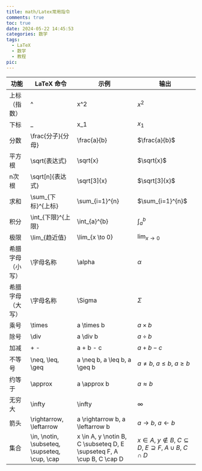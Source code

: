 ```yaml
---
title: math/Latex常用指令
comments: true
toc: true
date: 2024-05-22 14:45:53
categories: 数学
tags:
  - LaTeX
  - 数学
  - 教程
pic:
---
```


| 功能             | LaTeX 命令                                    | 示例                                                         | 输出                                                         |
| ---------------- | --------------------------------------------- | ------------------------------------------------------------ | ------------------------------------------------------------ |
| 上标（指数）     | ^                                             | x^2                                                          | $x^2$                                                        |
| 下标             | _                                             | x_1                                                          | $x_1$                                                        |
| 分数             | \frac{分子}{分母}                             | \frac{a}{b}                                                  | $\frac{a}{b}$                                                |
| 平方根           | \sqrt{表达式}                                 | \sqrt{x}                                                     | $\sqrt{x}$                                                   |
| n次根            | \sqrt[n]{表达式}                              | \sqrt[3]{x}                                                  | $\sqrt[3]{x}$                                                |
| 求和             | \sum_{下标}^{上标}                            | \sum_{i=1}^{n}                                               | $\sum_{i=1}^{n}$                                             |
| 积分             | \int_{下限}^{上限}                            | \int_{a}^{b}                                                 | $\int_{a}^{b}$                                               |
| 极限             | \lim_{趋近值}                                 | \lim_{x \to 0}                                               | $\lim_{x \to 0}$                                             |
| 希腊字母（小写） | \字母名称                                     | \alpha                                                       | $\alpha$                                                     |
| 希腊字母（大写） | \字母名称                                     | \Sigma                                                       | $\Sigma$                                                     |
| 乘号             | \times                                        | a \times b                                                   | $a \times b$                                                 |
| 除号             | \div                                          | a \div b                                                     | $a \div b$                                                   |
| 加减             | + -                                           | a + b - c                                                    | $a + b - c$                                                  |
| 不等号           | \neq, \leq, \geq                              | a \neq b, a \leq b, a \geq b                                 | $a \neq b$, $a \leq b$, $a \geq b$                           |
| 约等于           | \approx                                       | a \approx b                                                  | $a \approx b$                                                |
| 无穷大           | \infty                                        | \infty                                                       | $\infty$                                                     |
| 箭头             | \rightarrow, \leftarrow                       | a \rightarrow b, a \leftarrow b                              | $a \rightarrow b$, $a \leftarrow b$                          |
| 集合             | \in, \notin, \subseteq, \supseteq, \cup, \cap | x \in A, y \notin B, C \subseteq D, E \supseteq F, A \cup B, C \cap D | $x \in A$, $y \notin B$, $C \subseteq D$, $E \supseteq F$, $A \cup B$, $C \cap D$ |



